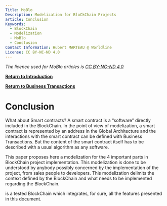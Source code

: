 ```yaml
---
Title: MoBlo
Description: Modelization for BloCkChain Projects
article: Conclusion
Keywords:
  - BlockChain
  - Modelization
  - MoBlo
  - Conclusion
Contact Information: Hubert MARTEAU @ Worldline
License: CC BY-NC-ND 4.0
---
```


_The licence used for MoBlo articles is_ [_CC BY-NC-ND 4.0_](https://creativecommons.org/licenses/by-nc-nd/4.0/)

[**Return to Introduction**](/README.md)

[**Return to Business Transactions**](/bt.md)

# Conclusion

What about Smart contracts? A smart contract is a “software” directly included in the BlockChain. In the point of view of modelization, a smart contract is represented by an address in the Global Architecture and the interactions with the smart contract can be defined with Business Transactions. But the content of the smart contract itself has to be described with a usual algorithm as any software.

This paper proposes here a modelization for the 4 important parts in BlockChain project implementation. This modelization is done to be understood by anybody possibly concerned by the implementation of the project, from sales people to developers. This modelization delimits the context defined by the BlockChain and what needs to be implemented regarding the BlockChain.

 is a tested BlockChain which integrates, for sure, all the features presented in this document.

